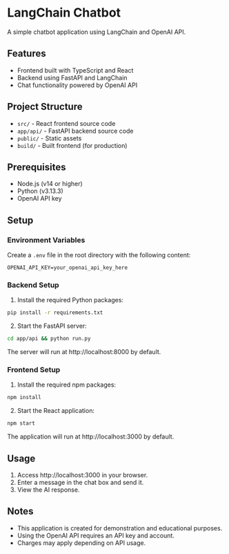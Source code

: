 # LangChain Chatbot

A simple chatbot application using LangChain and OpenAI API.

## Features

- Frontend built with TypeScript and React
- Backend using FastAPI and LangChain
- Chat functionality powered by OpenAI API

## Project Structure

- `src/` - React frontend source code
- `app/api/` - FastAPI backend source code
- `public/` - Static assets
- `build/` - Built frontend (for production)

## Prerequisites

- Node.js (v14 or higher)
- Python (v3.13.3)
- OpenAI API key

## Setup

### Environment Variables

Create a `.env` file in the root directory with the following content:

```
OPENAI_API_KEY=your_openai_api_key_here
```

### Backend Setup

1. Install the required Python packages:

```bash
pip install -r requirements.txt
```

2. Start the FastAPI server:

```bash
cd app/api && python run.py
```

The server will run at http://localhost:8000 by default.

### Frontend Setup

1. Install the required npm packages:

```bash
npm install
```

2. Start the React application:

```bash
npm start
```

The application will run at http://localhost:3000 by default.

## Usage

1. Access http://localhost:3000 in your browser.
2. Enter a message in the chat box and send it.
3. View the AI response.

## Notes

- This application is created for demonstration and educational purposes.
- Using the OpenAI API requires an API key and account.
- Charges may apply depending on API usage. 